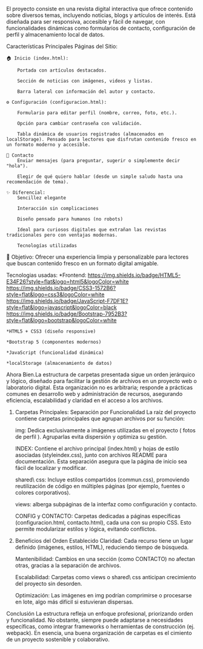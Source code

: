 
El proyecto consiste en una revista digital interactiva que ofrece contenido sobre diversos temas, incluyendo noticias, blogs y artículos de interés. Está diseñada para ser responsiva, accesible y fácil de navegar, con funcionalidades dinámicas como formularios de contacto, configuración de perfil y almacenamiento local de datos.

Características Principales
 Páginas del Sitio:

    🏠 Inicio (index.html):

        Portada con artículos destacados.

        Sección de noticias con imágenes, videos y listas.

        Barra lateral con información del autor y contacto.

    ⚙️ Configuración (configuracion.html):

        Formulario para editar perfil (nombre, correo, foto, etc.).

        Opción para cambiar contraseña con validación.

        Tabla dinámica de usuarios registrados (almacenados en localStorage). Pensado para lectores que disfrutan contenido fresco en un formato moderno y accesible.

    📩 Contacto
        Enviar mensajes (para preguntar, sugerir o simplemente decir "hola").

        Elegir de qué quiero hablar (desde un simple saludo hasta una recomendación de tema).

    ✨ Diferencial:
        Sencillez elegante

        Interacción sin complicaciones

        Diseño pensado para humanos (no robots)

        Ideal para curiosos digitales que extrañan las revistas tradicionales pero con ventajas modernas. 

        Tecnologías utilizadas

🎯 Objetivo:
Ofrecer una experiencia limpia y personalizable para lectores que buscan contenido fresco en un formato digital amigable.

Tecnologias usadas:
    *Frontend:
        https://img.shields.io/badge/HTML5-E34F26?style=flat&logo=html5&logoColor=white
        https://img.shields.io/badge/CSS3-1572B6?style=flat&logo=css3&logoColor=white
        https://img.shields.io/badge/JavaScript-F7DF1E?style=flat&logo=javascript&logoColor=black
        https://img.shields.io/badge/Bootstrap-7952B3?style=flat&logo=bootstrap&logoColor=white

    *HTML5 + CSS3 (diseño responsive)

    *Bootstrap 5 (componentes modernos)

    *JavaScript (funcionalidad dinámica)

    *localStorage (almacenamiento de datos)

Ahora Bien.La estructura de carpetas presentada sigue un orden jerárquico y lógico, diseñado para facilitar la gestión de archivos en un proyecto web o laboratorio digital. Esta organización no es arbitraria; responde a prácticas comunes en desarrollo web y administración de recursos, asegurando eficiencia, escalabilidad y claridad en el acceso a los archivos. 

1. Carpetas Principales: Separación por Funcionalidad
La raíz del proyecto contiene carpetas principales que agrupan archivos por su función:


    img: Dedica exclusivamente a imágenes utilizadas en el proyecto ( fotos de perfil ). Agruparlas evita dispersión y optimiza su gestión.

   
    INDEX: Contiene el archivo principal (index.html) y hojas de estilo asociadas (styleindex.css), junto con archivos README para documentación. Esta separación asegura que la página de inicio sea fácil de localizar y modificar.

    shared\ css: Incluye estilos compartidos (commun.css), promoviendo reutilización de código en múltiples páginas (por ejemplo, fuentes o colores corporativos).

    views: alberga subpáginas  de la interfaz como configuración y contacto.

    CONFIG y CONTACTO: Carpetas dedicadas a páginas específicas (configuracion.html, contacto.html), cada una con su propio CSS. Esto permite modularizar estilos y lógica, evitando conflictos.

2. Beneficios del Orden Establecido
Claridad: Cada recurso tiene un lugar definido (imágenes, estilos, HTML), reduciendo tiempo de búsqueda.

    Mantenibilidad: Cambios en una sección (como CONTACTO) no afectan otras, gracias a la separación de archivos.

    Escalabilidad: Carpetas como views o shared\ css anticipan crecimiento del proyecto sin desorden.

    Optimización: Las imágenes en img podrían comprimirse o procesarse en lote, algo más difícil si estuvieran dispersas.

Conclusión
La estructura refleja un enfoque profesional, priorizando orden y funcionalidad. No obstante, siempre puede adaptarse a necesidades específicas, como integrar frameworks o herramientas de construcción (ej. webpack). En esencia, una buena organización de carpetas es el cimiento de un proyecto sostenible y colaborativo.